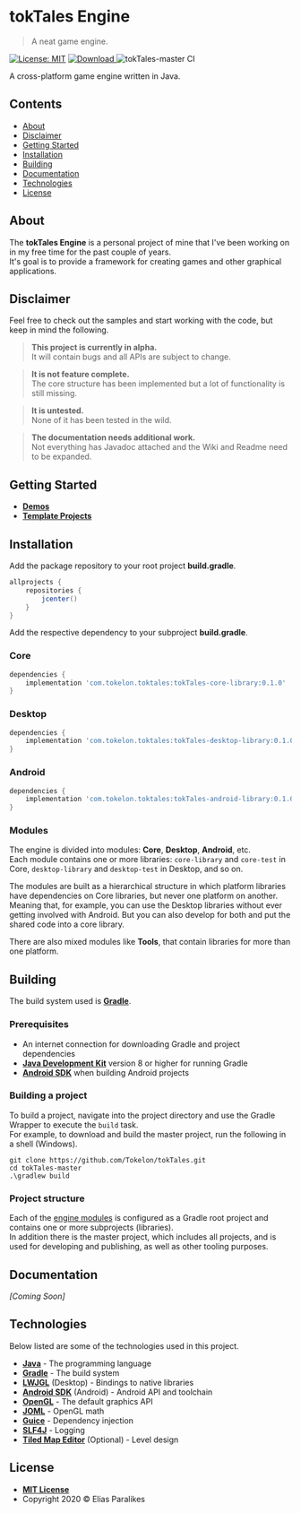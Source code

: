 # tokTales Engine

> A neat game engine.

[![License: MIT](https://img.shields.io/badge/License-MIT-blue.svg)](https://opensource.org/licenses/MIT)
[![Download](https://api.bintray.com/packages/tokelon/tokTales/tokTales/images/download.svg) ](https://bintray.com/tokelon/tokTales/tokTales/_latestVersion)
![tokTales-master CI](https://github.com/Tokelon/tokTales/workflows/tokTales-master%20CI/badge.svg)

A cross-platform game engine written in Java.

## Contents

- [About](#about)
- [Disclaimer](#disclaimer)
- [Getting Started](#getting-started)
- [Installation](#installation)
- [Building](#building)
- [Documentation](#documentation)
- [Technologies](#technologies)
- [License](#license)

## About

The **tokTales Engine** is a personal project of mine that I've been working on in my free time for the past couple of years.  
It's goal is to provide a framework for creating games and other graphical applications.

## Disclaimer

Feel free to check out the samples and start working with the code, but keep in mind the following.

> **This project is currently in alpha.**  
It will contain bugs and all APIs are subject to change.

> **It is not feature complete.**  
The core structure has been implemented but a lot of functionality is still missing.

> **It is untested.**  
None of it has been tested in the wild.

> **The documentation needs additional work.**  
Not everything has Javadoc attached and the Wiki and Readme need to be expanded.

## Getting Started

- **[Demos](https://github.com/Tokelon/tokTales-demos)**
- **[Template Projects](https://github.com/Tokelon/tokTales-templates)**

## Installation

Add the package repository to your root project **build.gradle**.

```gradle
allprojects {
    repositories {
        jcenter()
    }
}
```

Add the respective dependency to your subproject **build.gradle**.

### Core

```gradle
dependencies {
    implementation 'com.tokelon.toktales:tokTales-core-library:0.1.0'
}
```

### Desktop

```gradle
dependencies {
    implementation 'com.tokelon.toktales:tokTales-desktop-library:0.1.0'
}
```

### Android

```gradle
dependencies {
    implementation 'com.tokelon.toktales:tokTales-android-library:0.1.0'
}
```

### Modules

The engine is divided into modules: **Core**, **Desktop**, **Android**, etc.  
Each module contains one or more libraries: `core-library` and `core-test` in Core, `desktop-library` and `desktop-test` in Desktop, and so on.

The modules are built as a hierarchical structure in which platform libraries have dependencies on Core libraries, but never one platform on another. Meaning that, for example, you can use the Desktop libraries without ever getting involved with Android. But you can also develop for both and put the shared code into a core library.

There are also mixed modules like **Tools**, that contain libraries for more than one platform.

## Building

The build system used is **[Gradle](https://docs.gradle.org/current/userguide/userguide.html)**.

### Prerequisites

- An internet connection for downloading Gradle and project dependencies
- **[Java Development Kit](https://jdk.java.net/)** version 8 or higher for running Gradle
- **[Android SDK](https://developer.android.com/studio)** when building Android projects

### Building a project

To build a project, navigate into the project directory and use the Gradle Wrapper to execute the `build` task.  
For example, to download and build the master project, run the following in a shell (Windows).

    git clone https://github.com/Tokelon/tokTales.git
    cd tokTales-master
    .\gradlew build

### Project structure

Each of the [engine modules](#modules) is configured as a Gradle root project and contains one or more subprojects (libraries).  
In addition there is the master project, which includes all projects, and is used for developing and publishing, as well as other tooling purposes.

## Documentation

*[Coming Soon]*

## Technologies

Below listed are some of the technologies used in this project.

- **[Java](https://www.java.com/)** - The programming language
- **[Gradle](https://gradle.org/)** - The build system
- **[LWJGL](https://www.lwjgl.org/)** (Desktop) - Bindings to native libraries
- **[Android SDK](https://developer.android.com/)** (Android) - Android API and toolchain
- **[OpenGL](https://www.opengl.org/)** - The default graphics API
- **[JOML](https://github.com/JOML-CI/JOML)** - OpenGL math
- **[Guice](https://github.com/google/guice)** - Dependency injection
- **[SLF4J](http://www.slf4j.org/)** - Logging
- **[Tiled Map Editor](https://www.mapeditor.org/)** (Optional) - Level design

## License

- **[MIT License](https://opensource.org/licenses/MIT)**
- Copyright 2020 © Elias Paralikes
